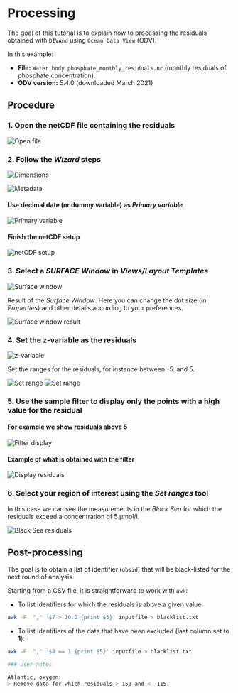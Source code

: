 # Processing

The goal of this tutorial is to explain how to processing the residuals
obtained with `DIVAnd` using `Ocean Data View` (ODV).

In this example:
* __File:__ `Water body phosphate_monthly_residuals.nc` (monthly residuals of
	phosphate concentration).
* __ODV version:__ 5.4.0 (downloaded March 2021)


## Procedure

### 1. Open the netCDF file containing the residuals

![Open file](../figures/ODV-residuals/odv_res01.png "Open file")

### 2. Follow the _Wizard_ steps

![Dimensions](../figures/ODV-residuals/odv_res02.png "Dimensions")

![Metadata](../figures/ODV-residuals/odv_res03.png "Metadata")

#### Use decimal date (or dummy variable) as _Primary variable_
![Primary variable](../figures/ODV-residuals/odv_res04.png "Primary variable")

#### Finish the netCDF setup
![netCDF setup](../figures/ODV-residuals/odv_res05.png "netCDF setup")

### 3. Select a _SURFACE Window_ in _Views/Layout Templates_

![Surface window](../figures/ODV-residuals/odv_res06.png "Surface window")

Result of the _Surface Window_. Here you can change the dot size (in _Properties_) and other details according to your preferences.

![Surface window result](../figures/ODV-residuals/odv_res07.png "Surface window result")

### 4. Set the z-variable as the residuals

![z-variable](../figures/ODV-residuals/odv_res08.png "z-variable")

Set the ranges for the residuals, for instance between -5. and 5.

![Set range](../figures/ODV-residuals/odv_res10.png "Set range")
![Set range](../figures/ODV-residuals/odv_res11.png "Set range")

### 5. Use the sample filter to display only the points with a high value for the residual

#### For example we show residuals above 5
![Filter display](../figures/ODV-residuals/odv_res12.png "Filter display")

#### Example of what is obtained with the filter
![Display residuals](../figures/ODV-residuals/odv_res13.png "Display residuals")

### 6. Select your region of interest using the _Set ranges_ tool

In this case we can see the measurements in the _Black Sea_ for which the residuals exceed a concentration of 5 µmol/l.

![Black Sea residuals](../figures/ODV-residuals/odv_res14.png "Black Sea")


## Post-processing

The goal is to obtain a list of identifier (`obsid`) that will be black-listed
for the next round of analysis.

Starting from a CSV file, it is straightforward to work with `awk`:

* To list identifiers for which the residuals is above a given value
```bash
awk -F  "," '$7 > 10.0 {print $5}' inputfile > blacklist.txt
```

* To list identifiers of the data that have been excluded (last column set to __1__):
```bash
awk -F  "," '$8 == 1 {print $5}' inputfile > blacklist.txt

### User notes

Atlantic, oxygen:
> Remove data for which residuals > 150 and < -115.
